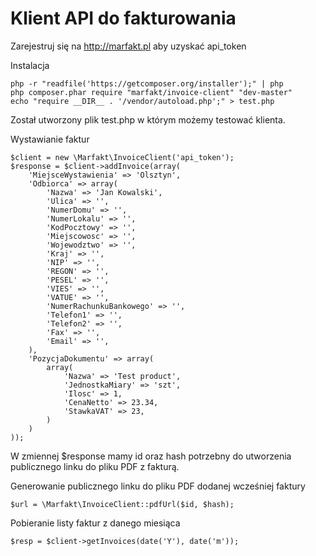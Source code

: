 # Klient API do fakturowania

Zarejestruj się na http://marfakt.pl aby uzyskać api_token

Instalacja

```
php -r "readfile('https://getcomposer.org/installer');" | php
php composer.phar require "marfakt/invoice-client" "dev-master"
echo "require __DIR__ . '/vendor/autoload.php';" > test.php
```

Został utworzony plik test.php w którym możemy testować klienta.

Wystawianie faktur

```
$client = new \Marfakt\InvoiceClient('api_token');
$response = $client->addInvoice(array(
    'MiejsceWystawienia' => 'Olsztyn',
    'Odbiorca' => array(
        'Nazwa' => 'Jan Kowalski',
        'Ulica' => '',
        'NumerDomu' => '',
        'NumerLokalu' => '',
        'KodPocztowy' => '',
        'Miejscowosc' => '',
        'Wojewodztwo' => '',
        'Kraj' => '',
        'NIP' => '',
        'REGON' => '',
        'PESEL' => '',
        'VIES' => '',
        'VATUE' => '',
        'NumerRachunkuBankowego' => '',
        'Telefon1' => '',
        'Telefon2' => '',
        'Fax' => '',
        'Email' => '',
    ),
    'PozycjaDokumentu' => array(
        array(
            'Nazwa' => 'Test product',
            'JednostkaMiary' => 'szt',
            'Ilosc' => 1,
            'CenaNetto' => 23.34,
            'StawkaVAT' => 23,
        )
    )
));
```
W zmiennej $response mamy id oraz hash potrzebny do utworzenia publicznego linku do pliku PDF z fakturą.

Generowanie publicznego linku do pliku PDF dodanej wcześniej faktury

```
$url = \Marfakt\InvoiceClient::pdfUrl($id, $hash);
```

Pobieranie listy faktur z danego miesiąca

```
$resp = $client->getInvoices(date('Y'), date('m'));
```

